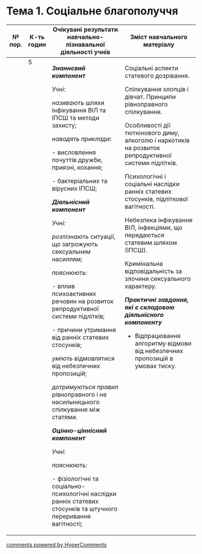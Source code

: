 <div id="hypercomments_widget" class="js-hypercomments-widget invisible"></div>

# Тема 1. Соціальне благополуччя

<table>
  <tr>
    <td width="10%" align="center"><b>№ пор.</b></td>
    <td width="10%" align="center"><b>К-ть годин</b></td>
    <td width="40%" align="center"><b>Очікувані результати навчально-пізнавальної діяльності учнів</b></td>
    <td width="40%" align="center"><b>Зміст навчального матеріалу</b></td>
  </tr>
<tbody>
  <tr>
<td width="10%" style="vertical-align:top !important;"></td>
<td width="10%" style="vertical-align:top !important;">5</td>
    <td width="40%" style="vertical-align:top !important;">
<p><strong><em>Знаннєвий компонент</em></strong></p>
<p><em>Учні:</em></p>
<p><em>називають</em> шляхи інфікування ВІЛ та ІПСШ та методи захисту;</p>
<p><em>наводять приклади</em><strong>: </strong>&nbsp;</p>
<p>- висловлення почуттів дружби, приязні, кохання;</p>
<p>- бактеріальних та вірусних ІПСШ;</p>
<p><strong><em>Діяльнісний компонент</em></strong></p>
<p><em>Учні:</em></p>
<p><em>розпізнають</em> ситуації, що загрожують сексуальним насиллям;</p>
<p><em>пояснюють:</em></p>
<p>- вплив психоактивних&nbsp; речовин на розвиток репродуктивної системи підлітків;</p>
<p>- причини утримання від ранніх статевих стосунків;</p>
<p><em>уміють</em> відмовлятися від небезпечних пропозицій; &nbsp;</p>
<p><em>дотримуються правил</em> рівноправного і не насильницького спілкування між статями.</p>
<p><strong><em>Оцінно-ціннісний компонент</em></strong></p>
<p><em>Учні:</em></p>
<p><em>пояснюють:</em></p>
<p>- фізіологічні та соціально-психологічні наслідки ранніх статевих стосунків та штучного переривання вагітності; </p>
</td>
    <td width="40%" style="vertical-align:top !important;">
<p>Соціальні аспекти статевого дозрівання.</p>
<p>Спілкування хлопців і дівчат. Принципи рівноправного спілкування.</p>
<p>Особливості дії тютюнового диму, алкоголю і наркотиків на розвиток репродуктивної системи підлітків.</p>
<p>Психологічні і соціальні наслідки ранніх статевих стосунків, підліткової вагітності.</p>
<p>Небезпека інфікування ВІЛ, інфекціями, що передаються статевим шляхом (ІПСШ).</p>
<p>Кримінальна відповідальність за злочини сексуального характеру.&nbsp;</p>
<p><strong><em>Практичні завдання, які є складовою діяльнісного компоненту</em></strong></p>
<ul>
<li>Відпрацювання алгоритму відмови від небезпечних пропозицій в умовах тиску.&nbsp;</li>
</ul>
 </td>
  </tr>
</tbody>
</table>

<div class="js-hypercomments-container">
<a href="http://hypercomments.com" class="hc-link" title="comments widget">comments powered by HyperComments</a>
</div>